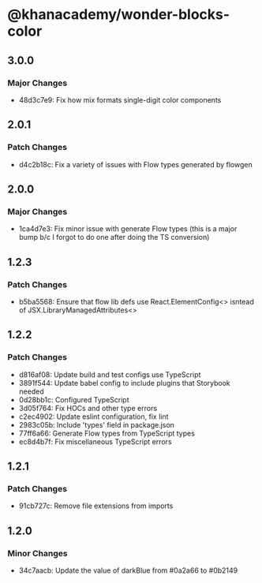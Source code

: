 # @khanacademy/wonder-blocks-color

## 3.0.0

### Major Changes

-   48d3c7e9: Fix how mix formats single-digit color components

## 2.0.1

### Patch Changes

-   d4c2b18c: Fix a variety of issues with Flow types generated by flowgen

## 2.0.0

### Major Changes

-   1ca4d7e3: Fix minor issue with generate Flow types (this is a major bump b/c I forgot to do one after doing the TS conversion)

## 1.2.3

### Patch Changes

-   b5ba5568: Ensure that flow lib defs use React.ElementConfig<> isntead of JSX.LibraryManagedAttributes<>

## 1.2.2

### Patch Changes

-   d816af08: Update build and test configs use TypeScript
-   3891f544: Update babel config to include plugins that Storybook needed
-   0d28bb1c: Configured TypeScript
-   3d05f764: Fix HOCs and other type errors
-   c2ec4902: Update eslint configuration, fix lint
-   2983c05b: Include 'types' field in package.json
-   77ff6a66: Generate Flow types from TypeScript types
-   ec8d4b7f: Fix miscellaneous TypeScript errors

## 1.2.1

### Patch Changes

-   91cb727c: Remove file extensions from imports

## 1.2.0

### Minor Changes

-   34c7aacb: Update the value of darkBlue from #0a2a66 to #0b2149
